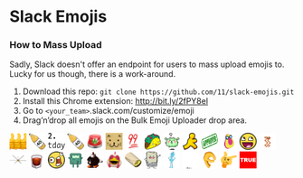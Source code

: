 # Slack Emojis

### How to Mass Upload
Sadly, Slack doesn't offer an endpoint for users to mass upload emojis to. Lucky for us though, there is a work-around.

1. Download this repo: `git clone https://github.com/11/slack-emojis.git`
2. Install this Chrome extension: http://bit.ly/2fPY8el
3. Go to `<your_team>`.slack.com/customize/emoji
4. Drag’n’drop all emojis on the Bulk Emoji Uploader drop area.



<body>
  <img src="./emojis/+111111111111.gif"  width="30px" height="30px"></img>
  <img src="./emojis/1000000.png"        width="30px" height="30px"></img>
  <img src="./emojis/2day.png" width="30px" height="30px"></img>
  <img src="./emojis/40.png" width="30px" height="30px"></img>
  <img src="./emojis/420alert.gif" width="30px" height="30px"></img>
  <img src="./emojis/666.gif" width="30px" height="30px"></img>
  <img src="./emojis/99.png" width="30px" height="30px"></img>
  <img src="./emojis/angry_taco.png" width="30px" height="30px"></img>
  <img src="./emojis/angrycactusboi.gif" width="30px" height="30px"></img>
  <img src="./emojis/aol.png" width="30px" height="30px"></img>
  <img src="./emojis/approved.png" width="30px" height="30px"></img>
  <img src="./emojis/avodude.png" width="30px" height="30px"></img>
  <img src="./emojis/awesomeface.jpg" width="30px" height="30px"></img>
  <img src="./emojis/bacon_dance.gif" width="30px" height="30px"></img>
  <img src="./emojis/big_ass_fan.jpg" width="30px" height="30px"></img>
  <img src="./emojis/black_russian.png" width="30px" height="30px"></img>
  <img src="./emojis/blargh.jpg" width="30px" height="30px"></img>
  <img src="./emojis/bmo.gif" width="30px" height="30px"></img>
  <img src="./emojis/bob_omb.gif" width="30px" height="30px"></img>
  <img src="./emojis/bokbok.png" width="30px" height="30px"></img>
  <img src="./emojis/burrrrito.gif" width="30px" height="30px"></img>
  <img src="./emojis/happyburrito.jpg" width="30px" height="30px"></img>
  <img src="./emojis/meeseeks.png" width="30px" height="30px"></img>
  <img src="./emojis/rocker.gif" width="30px" height="30px"></img>
  <img src="./emojis/thegame.png" width="30px" height="30px"></img>
  <img src="./emojis/thinkinghand.png" width="30px" height="30px"></img>
  <img src="./emojis/true.jpg" width="30px" height="30px"></img>
</body>

